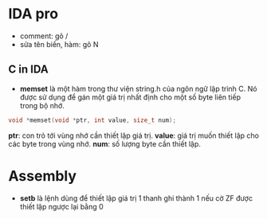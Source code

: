 # IDA pro
- comment: gõ /
- sửa tên biến, hàm: gõ N
## C in IDA
- **memset** là một hàm trong thư viện string.h của ngôn ngữ lập trình C. Nó được sử dụng để gán một giá trị nhất định cho một số byte liên tiếp trong bộ nhớ.
```c
void *memset(void *ptr, int value, size_t num);
```
**ptr**: con trỏ tới vùng nhớ cần thiết lập giá trị.
**value**: giá trị muốn thiết lập cho các byte trong vùng nhớ.
**num**: số lượng byte cần thiết lập.
# Assembly
- **setb** là lệnh dùng để thiết lập giá trị 1 thanh ghi thành 1 nếu cờ ZF được thiết lập ngược lại bằng 0